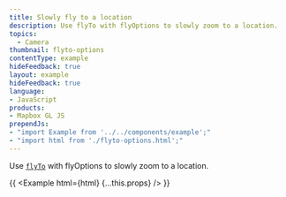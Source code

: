 ```yaml
---
title: Slowly fly to a location
description: Use flyTo with flyOptions to slowly zoom to a location.
topics:
  - Camera
thumbnail: flyto-options
contentType: example
hideFeedback: true
layout: example
hideFeedback: true
language:
- JavaScript
products:
- Mapbox GL JS
prependJs:
- "import Example from '../../components/example';"
- "import html from './flyto-options.html';"
---
```


Use [`flyTo`](https://maplibre.org/maplibre-gl-js-docs/api/map/#map#flyto) with flyOptions to slowly zoom to a location.

{{ <Example html={html} {...this.props} /> }}
